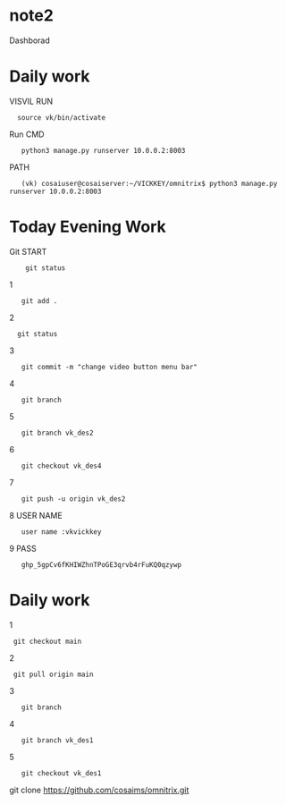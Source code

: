 # note2
Dashborad

# Daily work


VISVIL RUN
      
      source vk/bin/activate
       
Run CMD       
       
       python3 manage.py runserver 10.0.0.2:8003


PATH

       (vk) cosaiuser@cosaiserver:~/VICKKEY/omnitrix$ python3 manage.py runserver 10.0.0.2:8003



# Today Evening Work


Git START

    
        git status
1
       
       git add .
2
      
      git status
3

       git commit -m "change video button menu bar"
4       

       git branch
5       

       git branch vk_des2   
6       

       git checkout vk_des4
7

       git push -u origin vk_des2
8 USER NAME

       user name :vkvickkey  
9 PASS      

       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





# Daily work

1
     
     git checkout main
2
      
     git pull origin main
3

       git branch
4

       git branch vk_des1
5

       git checkout vk_des1

git clone https://github.com/cosaims/omnitrix.git
